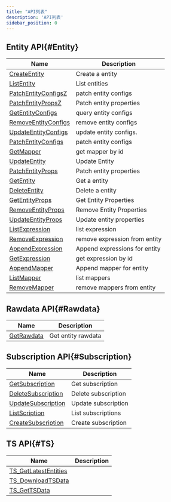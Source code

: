 ```yaml
---
title: "API列表"
description: 'API列表'
sidebar_position: 0
---
```





## Entity API{#Entity}

| Name |  Description | 
| ---- |  ----------- | 
| [CreateEntity](./method_CreateEntity)|  Create a entity |
| [ListEntity](./method_ListEntity)|  List entities |
| [PatchEntityConfigsZ](./method_PatchEntityConfigsZ)|  patch entity configs |
| [PatchEntityPropsZ](./method_PatchEntityPropsZ)|  Patch entity properties |
| [GetEntityConfigs](./method_GetEntityConfigs)|  query entity configs |
| [RemoveEntityConfigs](./method_RemoveEntityConfigs)|  remove entity configs |
| [UpdateEntityConfigs](./method_UpdateEntityConfigs)|  update entity configs. |
| [PatchEntityConfigs](./method_PatchEntityConfigs)|  patch entity configs |
| [GetMapper](./method_GetMapper)|  get mapper by id |
| [UpdateEntity](./method_UpdateEntity)|  Update Entity |
| [PatchEntityProps](./method_PatchEntityProps)|  Patch entity properties |
| [GetEntity](./method_GetEntity)|  Get a entity |
| [DeleteEntity](./method_DeleteEntity)|  Delete a entity |
| [GetEntityProps](./method_GetEntityProps)|  Get Entity Properties |
| [RemoveEntityProps](./method_RemoveEntityProps)|  Remove Entity Properties |
| [UpdateEntityProps](./method_UpdateEntityProps)|  Update entity properties |
| [ListExpression](./method_ListExpression)|  list expression |
| [RemoveExpression](./method_RemoveExpression)|  remove expression from entity |
| [AppendExpression](./method_AppendExpression)|  Append expressions for entity |
| [GetExpression](./method_GetExpression)|  get expression by id |
| [AppendMapper](./method_AppendMapper)|  Append mapper for entity |
| [ListMapper](./method_ListMapper)|  list mappers |
| [RemoveMapper](./method_RemoveMapper)|  remove mappers from entity |


## Rawdata API{#Rawdata}

| Name |  Description | 
| ---- |  ----------- | 
| [GetRawdata](./method_GetRawdata)|  Get entity rawdata |


## Subscription API{#Subscription}

| Name |  Description | 
| ---- |  ----------- | 
| [GetSubscription](./method_GetSubscription)|  Get subscription |
| [DeleteSubscription](./method_DeleteSubscription)|  Delete subscription |
| [UpdateSubscription](./method_UpdateSubscription)|  Update subscription |
| [ListScription](./method_ListScription)|  List subscriptions |
| [CreateSubscription](./method_CreateSubscription)|  Create subscription |


## TS API{#TS}

| Name |  Description | 
| ---- |  ----------- | 
| [TS_GetLatestEntities](./method_TS_GetLatestEntities)|   |
| [TS_DownloadTSData](./method_TS_DownloadTSData)|   |
| [TS_GetTSData](./method_TS_GetTSData)|   |
